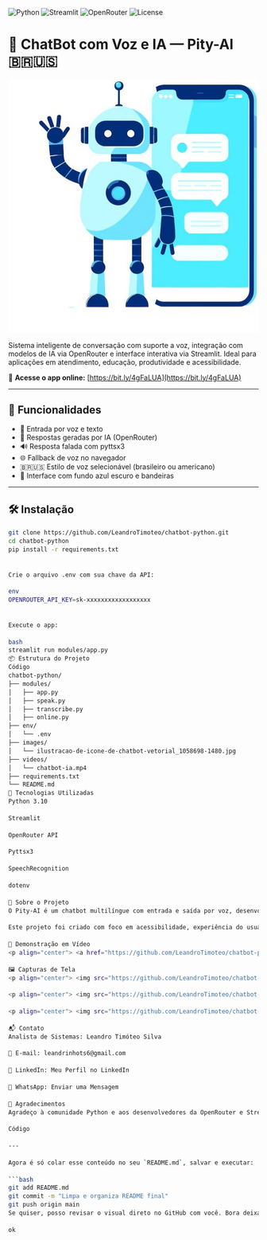 ![Python](https://img.shields.io/badge/Python-3.10-blue?logo=python)
![Streamlit](https://img.shields.io/badge/Streamlit-App-red?logo=streamlit)
![OpenRouter](https://img.shields.io/badge/OpenRouter-API-green?logo=openai)
![License](https://img.shields.io/badge/License-MIT-yellow)

# 🤖 ChatBot com Voz e IA — Pity-AI 🇧🇷🇺🇸

<p align="center">
  <a href="https://bit.ly/4gFaLUA" target="_blank">
    <img src="https://github.com/LeandroTimoteo/chatbot-python/blob/main/images/ilustracao-de-icone-de-chatbot-vetorial_1058698-1480.jpg?raw=true" width="800" alt="Imagem de capa do ChatBot com robô e celular" />
  </a>
</p>

Sistema inteligente de conversação com suporte a voz, integração com modelos de IA via OpenRouter e interface interativa via Streamlit. Ideal para aplicações em atendimento, educação, produtividade e acessibilidade.

🔗 **Acesse o app online:** [https://bit.ly/4gFaLUA](https://bit.ly/4gFaLUA)

---

## 🚀 Funcionalidades

- 🎤 Entrada por voz e texto  
- 🧠 Respostas geradas por IA (OpenRouter)  
- 🔊 Resposta falada com pyttsx3  
- 🌐 Fallback de voz no navegador  
- 🇧🇷🇺🇸 Estilo de voz selecionável (brasileiro ou americano)  
- 🎨 Interface com fundo azul escuro e bandeiras  

---

## 🛠️ Instalação

```bash
git clone https://github.com/LeandroTimoteo/chatbot-python.git
cd chatbot-python
pip install -r requirements.txt


Crie o arquivo .env com sua chave da API:

env
OPENROUTER_API_KEY=sk-xxxxxxxxxxxxxxxxxx


Execute o app:

bash
streamlit run modules/app.py
📦 Estrutura do Projeto
Código
chatbot-python/
├── modules/
│   ├── app.py
│   ├── speak.py
│   ├── transcribe.py
│   ├── online.py
├── env/
│   └── .env
├── images/
│   └── ilustracao-de-icone-de-chatbot-vetorial_1058698-1480.jpg
├── videos/
│   └── chatbot-ia.mp4
├── requirements.txt
└── README.md
🧰 Tecnologias Utilizadas
Python 3.10

Streamlit

OpenRouter API

Pyttsx3

SpeechRecognition

dotenv

📘 Sobre o Projeto
O Pity-AI é um chatbot multilíngue com entrada e saída por voz, desenvolvido em Python com Streamlit. Ele utiliza modelos de linguagem via OpenRouter para gerar respostas naturais e contextuais, podendo ser usado em português ou inglês com sotaques ajustáveis.

Este projeto foi criado com foco em acessibilidade, experiência do usuário e integração rápida com APIs modernas.

🎥 Demonstração em Vídeo
<p align="center"> <a href="https://github.com/LeandroTimoteo/chatbot-python/blob/main/videos/chatbot-ia.mp4?raw=true" target="_blank"> <img src="https://img.shields.io/badge/Assistir-Vídeo-FF0000?style=for-the-badge&logo=youtube&logoColor=white" alt="Assistir vídeo de demonstração" /> </a> </p>

🖼️ Capturas de Tela
<p align="center"> <img src="https://github.com/LeandroTimoteo/chatbot-python/blob/main/images/Captura%20de%20tela%202025-09-21%20191458.png?raw=true" width="800" alt="Tela 1 do Pity-AI" /> </p>

<p align="center"> <img src="https://github.com/LeandroTimoteo/chatbot-python/blob/main/images/Captura%20de%20tela%202025-09-21%20191839.png?raw=true" width="800" alt="Tela 2 do Pity-AI" /> </p>

<p align="center"> <img src="https://github.com/LeandroTimoteo/chatbot-python/blob/main/images/ilustracao-de-icone-de-chatbot-vetorial_1058698-1480.jpg?raw=true" width="300" alt="Ícone do Chatbot" /> </p>

📬 Contato
Analista de Sistemas: Leandro Timóteo Silva

📧 E-mail: leandrinhots6@gmail.com

💼 LinkedIn: Meu Perfil no LinkedIn

📱 WhatsApp: Enviar uma Mensagem

🙌 Agradecimentos
Agradeço à comunidade Python e aos desenvolvedores da OpenRouter e Streamlit por fornecerem ferramentas incríveis que tornam projetos como este possíveis.

Código

---

Agora é só colar esse conteúdo no seu `README.md`, salvar e executar:

```bash
git add README.md
git commit -m "Limpa e organiza README final"
git push origin main
Se quiser, posso revisar o visual direto no GitHub com você. Bora deixar o Pity-AI com uma apresentação de primeira! 🚀📘🤖

ok 